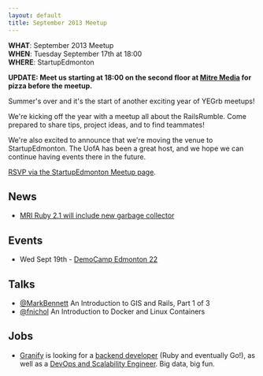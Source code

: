 ```yaml
---
layout: default
title: September 2013 Meetup
---
```


**WHAT**: September 2013 Meetup  
**WHEN**: Tuesday September 17th at 18:00  
**WHERE**: StartupEdmonton  

**UPDATE: Meet us starting at 18:00 on the second floor at [Mitre Media](http://mitremedia.com/) for pizza before the meetup.**

Summer's over and it's the start of another exciting year of YEGrb meetups!

We're kicking off the year with a meetup all about the RailsRumble. Come prepared to share tips, project ideas, and to find teammates!

We're also excited to announce that we're moving the venue to StartupEdmonton. The UofA has been a great host, and we hope we can continue having events there in the future.

[RSVP via the StartupEdmonton Meetup page](http://www.meetup.com/startupedmonton/events/138173042/).

## News

 * [MRI Ruby 2.1 will include new garbage collector](http://www.infoq.com/news/2013/09/ruby-2-1-gc-revamp)

## Events

 * Wed Sept 19th - [DemoCamp Edmonton 22](http://www.meetup.com/startupedmonton/events/137164032/)

## Talks

* [@MarkBennett](http://twitter.com/markbennett) An Introduction to GIS and Rails, Part 1 of 3
* [@fnichol](http://twitter.com/fnichol) An Introduction to Docker and Linux Containers

## Jobs

* [Granify](http://granify.com/) is looking for a [backend developer](http://granify.com/careers/backend-developer/) (Ruby and eventually Go!), as well as a [DevOps and Scalability Engineer](http://granify.com/careers/devops-engineer/). Big data, big fun.
